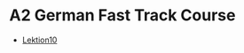 <h1> A2 German Fast Track Course</h1>
<ul>
  <li><a  href = "https://github.com/chieutrann/A2-German-Fast-Track-Course/tree/main/Lektion10A">Lektion10</li>
</ul>

